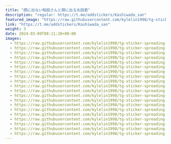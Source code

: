 ```yaml
---
title: "顔に出ない柏田さんと顔に出る太田君"
description: "regular: https://t.me/addstickers/Kashiwada_san"
featured_image: "https://raw.githubusercontent.com/kylelin1998/tg-sticker-spreading-worldwide-images/main/img/02f7aa84-1b0d-4db7-bcad-748d9ddf21a7.jpg"
link: "https://t.me/addstickers/Kashiwada_san"
weight: 3
date: 2024-03-09T08:11:20+08:00
images:
  - https://raw.githubusercontent.com/kylelin1998/tg-sticker-spreading-worldwide-images/main/img/02f7aa84-1b0d-4db7-bcad-748d9ddf21a7.jpg
  - https://raw.githubusercontent.com/kylelin1998/tg-sticker-spreading-worldwide-images/main/img/9bc5b020-c69d-41f2-a2d4-aed7142ff99d.jpg
  - https://raw.githubusercontent.com/kylelin1998/tg-sticker-spreading-worldwide-images/main/img/cef2824a-2fe9-4cf7-8a37-a736a3a3f67f.jpg
  - https://raw.githubusercontent.com/kylelin1998/tg-sticker-spreading-worldwide-images/main/img/4be7fd57-ae1e-4b5c-b859-4d1bd5be2c63.jpg
  - https://raw.githubusercontent.com/kylelin1998/tg-sticker-spreading-worldwide-images/main/img/1873dcdb-a677-49dc-a6bb-f54edf936d8b.jpg
  - https://raw.githubusercontent.com/kylelin1998/tg-sticker-spreading-worldwide-images/main/img/583eb95e-52ae-4e38-b98f-bcd7e9d4a3a3.jpg
  - https://raw.githubusercontent.com/kylelin1998/tg-sticker-spreading-worldwide-images/main/img/3a6d4934-88fe-4b81-87e5-2abc298e38f8.jpg
  - https://raw.githubusercontent.com/kylelin1998/tg-sticker-spreading-worldwide-images/main/img/3ff20ff4-5e73-4625-a1d5-2dcb0f8bb4e3.jpg
  - https://raw.githubusercontent.com/kylelin1998/tg-sticker-spreading-worldwide-images/main/img/58c76e86-ba38-47e8-8efb-49d3ff079eff.jpg
  - https://raw.githubusercontent.com/kylelin1998/tg-sticker-spreading-worldwide-images/main/img/d4bcc0ec-d877-423b-8927-f6db1e43c86e.jpg
  - https://raw.githubusercontent.com/kylelin1998/tg-sticker-spreading-worldwide-images/main/img/eaf2482d-5d20-47e5-b9c2-6ffc33cba456.jpg
  - https://raw.githubusercontent.com/kylelin1998/tg-sticker-spreading-worldwide-images/main/img/cd3703c0-9b49-42fb-81b8-a81929b2425a.jpg
  - https://raw.githubusercontent.com/kylelin1998/tg-sticker-spreading-worldwide-images/main/img/a7a9c16c-6b35-4592-bedb-592720c81823.jpg
  - https://raw.githubusercontent.com/kylelin1998/tg-sticker-spreading-worldwide-images/main/img/867cd8f5-a07a-402c-9466-356387fa6254.jpg
  - https://raw.githubusercontent.com/kylelin1998/tg-sticker-spreading-worldwide-images/main/img/1363b484-4bc2-4cb2-b720-2de3bb5d5cab.jpg
  - https://raw.githubusercontent.com/kylelin1998/tg-sticker-spreading-worldwide-images/main/img/65b3607a-b420-435c-bcf8-5c8fcfa4bc56.jpg
  - https://raw.githubusercontent.com/kylelin1998/tg-sticker-spreading-worldwide-images/main/img/23972ac5-525c-478c-a991-56c688ebbcb2.jpg
  - https://raw.githubusercontent.com/kylelin1998/tg-sticker-spreading-worldwide-images/main/img/9d09bb76-1807-4a91-8da4-3c6ab541400d.jpg
  - https://raw.githubusercontent.com/kylelin1998/tg-sticker-spreading-worldwide-images/main/img/a6b2fc21-08ed-4d40-bc1b-8c5e43d747bd.jpg
  - https://raw.githubusercontent.com/kylelin1998/tg-sticker-spreading-worldwide-images/main/img/0be48b12-e5de-4332-aca1-67585d65d2a7.jpg
---
```

